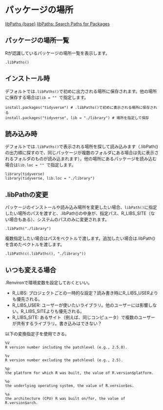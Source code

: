 # パッケージの場所

[libPaths {base}](https://stat.ethz.ch/R-manual/R-devel/library/base/html/libPaths.html)
[libPaths: Search Paths for Packages](https://www.rdocumentation.org/packages/base/versions/3.6.2/topics/libPaths)

## パッケージの場所一覧

Rが認識しているパッケージの場所一覧を表示します。

```
.libPaths()
```

## インストール時

デフォルトでは`.libPaths()`で初めに出力される場所に保存されます。他の場所に保存する場合は`lib = "" `で指定します。
```
install.packages("tidyverse") # .libPaths()で初めに表示される場所に保存される
install.packages("tidyverse", lib = "./library") # 場所を指定して保存
```

## 読み込み時

デフォルトでは`.libPaths()`で表示される場所を探して読み込みます（.libPath()の出力順に探すので、同じパッケージが複数のフォルダにある場合は先に表示されるフォルダのものが読み込まれます）。他の場所にあるパッケージを読み込む場合は`lib.loc = "" `で指定します。

```
library(tidyverse)
library(tidyverse, lib.loc = "./library")
```

## .libPathの変更

パッケージのインストールや読み込み場所を変更したい場合、`libPath()`に指定したい場所のパスを渡すと、.libPath()の中身が、指定パス、R_LIBS_SITE（ない場合もある）、システムのパスのみに変更されます。

```
.libPath("./library")
```
複数指定したい場合はパスをベクトルで渡します。追加したい場合は.libPath()を含めたベクトルを渡します。

```
.libPath(c(.libPaths(), "./library"))
```

## いつも変える場合

.Renvironで環境変数を設定しておくといい。
- R_LIBS: プロジェクトごとの一時的な設定？読み書き時にR_LIBS_USERよりも優先される。
- R_LIBS_USER: ユーザーが使いたいライブラリ。他のユーザーには影響しない。R_LIBS_SITEよりも優先される。
- R_LIBS_SITE: あるサイト（例えば、同じコンピュータ）で複数のユーザーが共有するライブラリ。書き込みはできない？

以下の変換指定子を使用できる。
```
%V
R version number including the patchlevel (e.g., 2.5.0).

%v
R version number excluding the patchlevel (e.g., 2.5).

%p
the platform for which R was built, the value of R.version$platform.

%o
the underlying operating system, the value of R.version$os.

%a
the architecture (CPU) R was built on/for, the value of R.version$arch.
```
